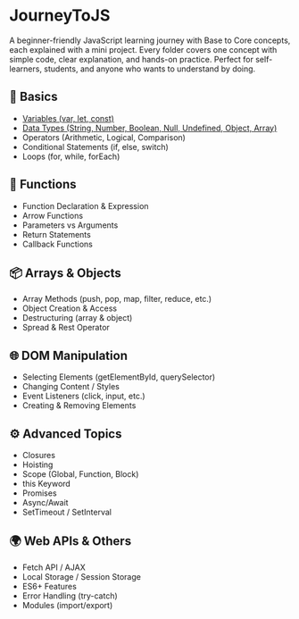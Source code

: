 # JourneyToJS
A beginner-friendly JavaScript learning journey with Base to Core concepts, each explained with a mini project. Every folder covers one concept with simple code, clear explanation, and hands-on practice. Perfect for self-learners, students, and anyone who wants to understand by doing.

## **🔰 Basics**
* <a href="https://patelurvish0706.github.io/JourneyToJS/1_Basics/1_Variables/">Variables (var, let, const)</a>
* <a href="https://patelurvish0706.github.io/JourneyToJS/1_Basics/2_Data_Types/">Data Types (String, Number, Boolean, Null, Undefined, Object, Array)</a>
* Operators (Arithmetic, Logical, Comparison)
* Conditional Statements (if, else, switch)
* Loops (for, while, forEach)

## **🔧 Functions**
* Function Declaration & Expression
* Arrow Functions
* Parameters vs Arguments
* Return Statements
* Callback Functions

## **📦 Arrays & Objects**
*   Array Methods (push, pop, map, filter, reduce, etc.)
*   Object Creation & Access
*   Destructuring (array & object)
*   Spread & Rest Operator

## **🌐 DOM Manipulation**
* Selecting Elements (getElementById, querySelector)
* Changing Content / Styles
* Event Listeners (click, input, etc.)
* Creating & Removing Elements

## **⚙️ Advanced Topics**
* Closures
* Hoisting
* Scope (Global, Function, Block)
* this Keyword
* Promises
* Async/Await
* SetTimeout / SetInterval

## **🌍 Web APIs & Others**
* Fetch API / AJAX
* Local Storage / Session Storage
* ES6+ Features
* Error Handling (try-catch)
* Modules (import/export)

